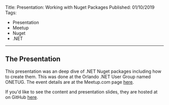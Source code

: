 Title: Presentation: Working with Nuget Packages
Published: 01/10/2019
Tags: 
- Presentation
- Meetup
- Nuget
- .NET
---

## The Presentation

This presentation was an deep dive of .NET Nuget packages including how to create them. This was done at the Orlando .NET User Group named ONETUG. The event details are at the Meetup.com page <a href="https://www.meetup.com/ONETUG/events/256542757/">here</a>.

If you'd like to see the content and presentation slides, they are hosted at on GitHub <a href="https://github.com/ProgrammerAl/Presentations-2019/tree/master/01-10%20-%20ONETUG%20-%20Working%20with%20NuGet%20Packages">here</a>.

